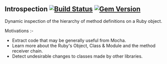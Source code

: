## Introspection [![Build Status](https://travis-ci.com/floehopper/introspection.svg?branch=master)](https://travis-ci.com/github/floehopper/introspection) [![Gem Version](https://badge.fury.io/rb/introspection.png)](http://badge.fury.io/rb/introspection)

Dynamic inspection of the hierarchy of method definitions on a Ruby object.

Motivations :-

* Extract code that may be generally useful from Mocha.
* Learn more about the Ruby's Object, Class & Module and the method receiver chain.
* Detect undesirable changes to classes made by other libraries.
